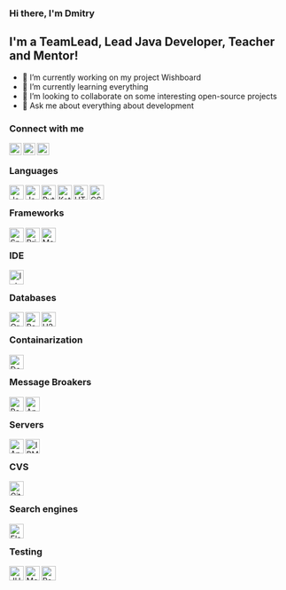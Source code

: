 ### Hi there, I'm Dmitry

## I'm a TeamLead, Lead Java Developer, Teacher and Mentor!

- 🔭 I’m currently working on my project Wishboard
- 🌱 I’m currently learning everything
- 👯 I’m looking to collaborate on some interesting open-source projects
- 💬 Ask me about everything about development

### Connect with me

[<img align="left" alt="Telegram" width="22px" src="https://user-images.githubusercontent.com/37687109/131245853-97a29725-6072-450e-92ae-62cd11458db0.png"/>][phone]
[<img align="left" alt="LinkedIn" width="22px" src="https://user-images.githubusercontent.com/37687109/131246179-2fabd8a7-a7d4-4a2f-9367-d12cbb9ee3e3.png"/>][linkedin]
[<img align="left" alt="YouTube" width="22px" src="https://user-images.githubusercontent.com/37687109/131245879-108e8b9b-7e64-45ba-8349-86f6cf80ce51.png"/>][youtube]

<br/>

### Languages

<img align="left" alt="Java" width="26px" src="https://user-images.githubusercontent.com/37687109/131246131-5532646e-1e89-4333-b4bc-7cfa744bc97d.png"/>
<img align="left" alt="JavaScript" width="26px" src="https://user-images.githubusercontent.com/37687109/131246444-4f65b0fe-efba-47fd-861a-3190e9bd4122.png"/>
<img align="left" alt="Python" width="26px" src="https://user-images.githubusercontent.com/37687109/131246470-c6d321a6-ed93-4b74-bd73-a9d07b43cbc9.jpg"/>
<img align="left" alt="Kotlin" width="26px" src="https://user-images.githubusercontent.com/37687109/131246492-7b3da6b0-7f92-479f-b596-408e3f23ce87.jpg"/>
<img align="left" alt="HTML5" height="26px" src="https://user-images.githubusercontent.com/37687109/131246376-9e4fc21a-b441-40e8-86f1-cc20276ad697.png"/>
<img align="left" alt="CSS3" height="26px" src="https://user-images.githubusercontent.com/37687109/131246413-23818e4d-0808-46e7-b05b-d9ef7e3a34de.png"/>

<br/>

### Frameworks

<img align="left" alt="Spring Framework" height="26px" src="https://user-images.githubusercontent.com/37687109/131247108-0d722dc1-ca6e-4c59-b337-7b4c8fc51f03.png"/>
<img align="left" alt="Primefaces" height="26px" src="https://user-images.githubusercontent.com/37687109/131247258-bd6a4f5d-25ec-4b29-bcc9-a7021017b16c.png"/>
<img align="left" alt="Maven" height="26px" src="https://user-images.githubusercontent.com/37687109/131246237-7011f3f6-b793-46e9-bff7-06d57662c433.png"/>

<br/>

### IDE

<img align="left" alt="IntelliJ IDEA" width="26px" src="https://user-images.githubusercontent.com/37687109/131245775-3d97e17b-ad11-498a-b8ae-f86af5167740.png"/>

<br/>

### Databases

<img align="left" alt="Oracle DB" height="26px" src="https://user-images.githubusercontent.com/37687109/131246628-17b394f1-c1eb-481a-b55e-83ae0f08b0ca.png"/>
<img align="left" alt="PostgreSQL" width="26px" src="https://user-images.githubusercontent.com/37687109/131246654-4b22086c-c5bd-449a-baa4-9b736131840d.png"/>
<img align="left" alt="H2" width="26px" src="https://user-images.githubusercontent.com/37687109/131247152-eb0877da-e395-4140-baa8-14eea0957d2d.png"/>

<br/>

### Containarization

<img align="left" alt="Docker" height="26px" src="https://user-images.githubusercontent.com/37687109/131246864-e5645b90-4bbd-4b90-977e-27e22d7bab62.jpg"/>

<br/>

### Message Broakers

<img align="left" alt="RabbitMQ" height="26px" src="https://user-images.githubusercontent.com/37687109/131246951-ad4e368e-a20e-4b35-8ce6-44efde1da6ce.png"/>
<img align="left" alt="Apache ActiveMQ" height="26px" src="https://user-images.githubusercontent.com/37687109/131246978-55cf45eb-428d-4b45-a747-c8a1267378d2.png"/>

<br/>

### Servers

<img align="left" alt="Apache Tomcat" height="26px" src="https://user-images.githubusercontent.com/37687109/131246802-13614ace-5876-435b-838e-04bca9d8139b.png"/>
<img align="left" alt="IBM WebSphere" height="26px" src="https://user-images.githubusercontent.com/37687109/131247275-22828280-a807-4fe7-a3be-9b80d4657e35.png"/>

<br/>

### CVS

<img align="left" alt="Git" height="26px" src="https://user-images.githubusercontent.com/37687109/131246348-f0670002-d8d9-4d61-ab61-0c2a1ac6ca7f.png"/>

<br/>

### Search engines

<img align="left" alt="Elasticsearch" height="26px" src="https://user-images.githubusercontent.com/37687109/131247034-fcded8e6-52e3-48e8-ac51-9d7923512766.png"/>

<br/>

### Testing

<img align="left" alt="JUnit5" height="26px" src="https://user-images.githubusercontent.com/37687109/131247176-eb5ec8a3-add3-4e32-9304-d7cb875f92ec.png"/>
<img align="left" alt="Mockito" height="26px" src="https://user-images.githubusercontent.com/37687109/131247079-474e8d4c-f00e-4b4f-b48a-8f5dd2c80387.png"/>
<img align="left" alt="PowerMock" height="26px" src="https://user-images.githubusercontent.com/37687109/131247232-57b994d3-ccf8-4c6f-9448-594800e2f296.png"/>

[phone]: https://t.me/DoubleDPro
[youtube]: https://www.youtube.com/channel/UCCcP17sRdjXVSyEK8rvnj2w
[linkedin]: https://www.linkedin.com/in/dmitry-usachev-7634421a9
